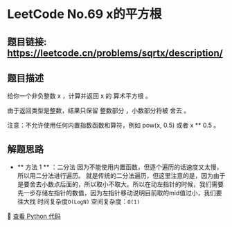# LeetCode  No.69 x的平方根

## 题目链接: https://leetcode.cn/problems/sqrtx/description/

## 题目描述
给你一个非负整数 x ，计算并返回 x 的 算术平方根 。

由于返回类型是整数，结果只保留 整数部分 ，小数部分将被 舍去 。

注意：不允许使用任何内置指数函数和算符，例如 pow(x, 0.5) 或者 x ** 0.5 。

## 解题思路
- ** 方法 1 ** ：二分法
因为不能使用内置函数，但逐个遍历的话速度又太慢，所以用二分法进行遍历。
就是传统的二分法遍历，但这里注意的是，因为由于是要舍去小数点后面的，所以取小不取大。所以在动左指针的时候，我们需要先一步存储左指针的数值，因为左指针移动说明目前取的mid值过小，我们要往大找
时间复杂度`O(LogN)` 
空间复杂度：`O(1)`


📌 [查看 Python 代码](../solutions/python/No_069_x的平方根.py)


